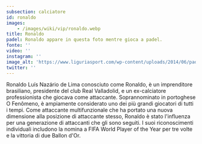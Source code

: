 ```yaml
---
subsection: calciatore
id: ronaldo
images: 
    - /images/wiki/vip/ronaldo.webp
title: Ronaldo
padel: Ronaldo appare in questa foto mentre gioca a padel.
fonte: ''
video: ''
instagram: ''
image_alt: 'https://www.liguriasport.com/wp-content/uploads/2014/06/paddle_ronaldo.jpg'
twitter: ''
---
```

Ronaldo Luís Nazário de Lima conosciuto come Ronaldo, è un imprenditore brasiliano, presidente del club Real Valladolid, e un ex-calciatore professionista che giocava come attaccante. Soprannominato in portoghese O Fenômeno, è ampiamente considerato uno dei più grandi giocatori di tutti i tempi. Come attaccante multifunzionale che ha portato una nuova dimensione alla posizione di attaccante stesso, Ronaldo è stato l'influenza per una generazione di attaccanti che gli sono seguiti. I suoi riconoscimenti individuali includono la nomina a FIFA World Player of the Year per tre volte e la vittoria di due Ballon d'Or.